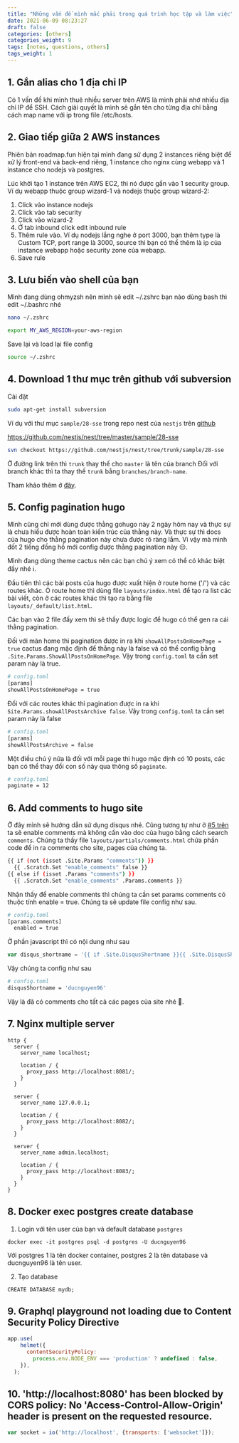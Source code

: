 ```yaml
---
title: "Những vấn đề mình mắc phải trong quá trình học tập và làm việc"
date: 2021-06-09 08:23:27
draft: false
categories: [others]
categories_weight: 9
tags: [notes, questions, others]
tags_weight: 1
---
```

## 1. Gắn alias cho 1 địa chỉ IP
Có 1 vấn đề khi mình thuê nhiều server trên AWS là mình phải nhớ nhiều địa chỉ IP để SSH. Cách giải quyết là mình sẽ gắn tên cho từng địa chỉ bằng cách map name với ip trong file /etc/hosts.

## 2. Giao tiếp giữa 2 AWS instances
Phiên bản roadmap.fun hiện tại mình đang sử dụng 2 instances riêng biệt để xử lý front-end và back-end riêng, 1 instance cho nginx cùng webapp và 1 instance cho nodejs và postgres.

Lúc khởi tạo 1 instance trên AWS EC2, thì nó được gắn vào 1 security group. Ví dụ webapp thuộc group wizard-1 và nodejs thuộc group wizard-2:
  1. Click vào instance nodejs
  2. Click vào tab security
  3. Click vào wizard-2
  4. Ở tab inbound click edit inbound rule
  5. Thêm rule vào. Ví dụ nodejs lắng nghe ở port 3000, bạn thêm type là Custom TCP, port range là 3000, source thì bạn có thể thêm là ip của instance webapp hoặc security zone của webapp.
  6. Save rule

## 3. Lưu biến vào shell của bạn
Mình đang dùng ohmyzsh nên mình sẽ edit ~/.zshrc bạn nào dùng bash thì edit ~/.bashrc nhé
```sh
nano ~/.zshrc
```
```sh
export MY_AWS_REGION=your-aws-region
```
Save lại và load lại file config
```sh
source ~/.zshrc
```

## 4. Download 1 thư mục trên github với subversion
Cài đặt
```sh
sudo apt-get install subversion
```

Ví dụ với thư mục `sample/28-sse` trong  repo nest của `nestjs` trên [github](https://github.com/nestjs/nest/tree/master/sample/28-sse)

https://github.com/nestjs/nest/tree/master/sample/28-sse

```sh
svn checkout https://github.com/nestjs/nest/tree/trunk/sample/28-sse
```

Ở đường link trên thì `trunk` thay thế cho `master` là tên của branch
Đối với branch khác thì ta thay thế `trunk` bằng `branches/branch-name`.

Tham khảo thêm ở [đây](https://stackoverflow.com/questions/7106012/download-a-single-folder-or-directory-from-a-github-repo).

## 5. Config pagination hugo
Mình cũng chỉ mới dùng được thằng gohugo này 2 ngày hôm nay và thực sự là chưa hiểu được hoàn toàn kiến trúc của thằng này. Và thực sự thì docs của hugo cho thằng pagination này chưa được rõ ràng lắm.
Vì vậy mà mình đốt 2 tiếng đồng hồ mới config được thằng pagination này 😑.

Mình đang dùng theme cactus nên các bạn chú ý xem có thể có khác biệt đấy nhé ℹ️.

Đầu tiên thì các bài posts của hugo được xuất hiện ở route home ('/') và các routes khác. Ỏ route home thì dùng file `layouts/index.html` để tạo ra list các bài viết, còn ở các routes khác thì tạo ra bằng file `layouts/_default/list.html`.

Các bạn vào 2 file đấy xem thì sẽ thấy được logic để hugo có thể gen ra cái thằng pagination.

Đối với màn home thì pagination được in ra khi `showAllPostsOnHomePage = true` cactus đang mặc định để thằng này là false và có thể config bằng `.Site.Params.ShowAllPostsOnHomePage`. Vậy trong `config.toml` ta cần set param này là true.

```sh
# config.toml
[params]
showAllPostsOnHomePage = true
```

Đối với các routes khác thì pagination được in ra khi `Site.Params.showAllPostsArchive false`. Vậy trong `config.toml` ta cần set param này là false

```sh
# config.toml
[params]
showAllPostsArchive = false
```

Một điều chú ý nữa là đối với mỗi page thì hugo mặc định có 10 posts, các bạn có thể thay đổi con số này qua thông số `paginate`.
```sh
# config.toml
paginate = 12
```
## 6. Add comments to hugo site

Ở đây mình sẽ hướng dẫn sử dụng disqus nhé.
Cũng tương tự như ở [#5 trên](#5-config-pagination-hugo) ta sẽ enable comments mà không cần vào doc của hugo bằng cách search `comments`. Chúng ta thấy file `layouts/partials/comments.html` chứa phần code để in ra comments cho site, pages của chúng ta. 

```sh
{{ if (not (isset .Site.Params "comments")) }}
  {{ .Scratch.Set "enable_comments" false }}
{{ else if (isset .Params "comments") }}
  {{ .Scratch.Set "enable_comments" .Params.comments }}
```

Nhận thấy để enable comments thì chúng ta cần set params comments có thuộc tính enable = true. Chúng ta sẽ update file config như sau.

```sh
# config.toml
[params.comments]
  enabled = true
```

Ở phần javascript thì có nội dung như sau
```javascript
var disqus_shortname = '{{ if .Site.DisqusShortname }}{{ .Site.DisqusShortname }}{{ else }}{{ .Site.Title }}{{ end }}';
```

Vậy chúng ta config như sau
```sh
# config.toml
disqusShortname = 'ducnguyen96'
```

Vậy là đã có comments cho tất cả các pages của site nhé 💃.

## 7. Nginx multiple server

```nginx
http {
  server {
    server_name localhost;

    location / {
      proxy_pass http://localhost:8081/;
    }
  }

  server {
    server_name 127.0.0.1;

    location / {
      proxy_pass http://localhost:8082/;
    }
  }

  server {
    server_name admin.localhost;

    location / {
      proxy_pass http://localhost:8083/;
    }
  }
}
```

## 8. Docker exec postgres create database
1. Login với tên user của bạn và default database `postgres`
```docker
docker exec -it postgres psql -d postgres -U ducnguyen96
```
Với postgres 1 là tên docker container, postgres 2 là tên database và ducnguyen96 là tên user.

2. Tạo database
```psql
CREATE DATABASE mydb;
```

## 9. Graphql playground not loading due to Content Security Policy Directive
```javascript
app.use(
    helmet({
      contentSecurityPolicy:
        process.env.NODE_ENV === 'production' ? undefined : false,
    }),
  );
```

## 10. 'http://localhost:8080' has been blocked by CORS policy: No 'Access-Control-Allow-Origin' header is present on the requested resource.
```javascript
var socket = io('http://localhost', {transports: ['websocket']});
```
